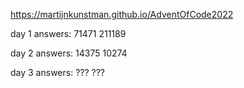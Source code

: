 https://martijnkunstman.github.io/AdventOfCode2022

day 1 answers:
71471
211189

day 2 answers:
14375
10274

day 3 answers:
???
???
